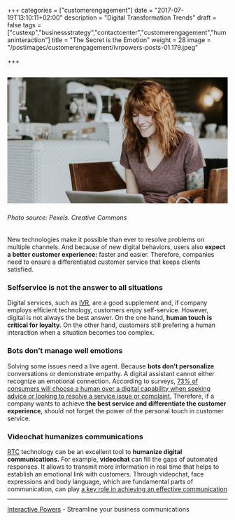 +++
categories = ["customerengagement"]
date = "2017-07-19T13:10:11+02:00"
description = "Digital Transformation Trends"
draft = false
tags = ["custexp","businessstrategy","contactcenter","customerengagement","humaninteraction"]
title = "The Secret is the Emotion"
weight = 28
image = "/postimages/customerengagement/ivrpowers-posts-01.179.jpeg"

+++

![woman smiles in front of a computer](/postimages/customerengagement/ivrpowers-posts-01.179.jpeg)
-------
###### Photo source: Pexels. Creative Commons

New technologies make it possible than ever to resolve problems on multiple channels. And because of new digital behaviors, users also **expect a better customer experience:** faster and easier. Therefore, companies need to ensure a differentiated customer service that keeps clients satisfied.

### Selfservice is not the answer to all situations
 
Digital services, such as [IVR]( http://blog.ivrpowers.com/post/technologies/what-is-ivr/), are a good supplement and, if company employs efficient technology, customers enjoy self-service. However, digital is not always the best answer. On the one hand, **human touch is critical for loyalty.** On the other hand, customers still prefering a human interaction when a situation becomes too complex.
 
### Bots don’t manage well emotions
 
Solving some issues need a live agent. Because **bots don’t personalize** conversations or demonstrate empathy. A digital assistant cannot either recognize an emotional connection. According to surveys, [73% of consumers will choose a human over a digital capability when seeking advice or looking to resolve a service issue or complaint.]( http://www.cogitocorp.com/wp-content/uploads/2016/09/cogito-emotional-experience-index.pdf) Therefore, if a company wants to achieve **the best service and differentiate the customer experience**, should not forget the power of the personal touch in customer service.

### Videochat humanizes communications

[RTC](http://localhost:1313/post/technologies/what-is-rtc/) technology can be an excellent tool to **humanize digital communications.** For example, **videochat** can fill the gaps of automated responses. It allows to transmit more information in real time that helps to establish an emotional link with customers. Through videochat, face expressions and body language, which are fundamental parts of communication, can play [a key role in achieving an effective communication](http://blog.ivrpowers.com/post/general/conferencevoip2day/)

---
[Interactive Powers](http://www.ivrpowers.com/ ) - Streamline your business communications





